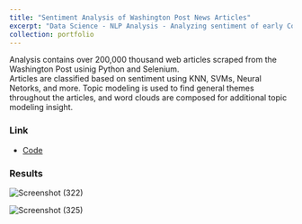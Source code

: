 ```yaml
---
title: "Sentiment Analysis of Washington Post News Articles"
excerpt: "Data Science - NLP Analysis - Analyzing sentiment of early Coronavirus related news"
collection: portfolio
---
```


Analysis contains over 200,000 thousand web articles scraped from the Washington Post usinig Python and Selenium.  
Articles are classified based on sentiment using KNN, SVMs, Neural Netorks, and more.  Topic modeling is used to find general
themes throughout the articles, and word clouds are composed for additional topic modeling insight.  

### Link

* [Code](https://github.com/newing21/Python---Text-Analytics-)


### Results

![Screenshot (322)](https://user-images.githubusercontent.com/54378394/99929407-5ee63480-2d0a-11eb-93ee-e731b95217ac.png)

![Screenshot (325)](https://user-images.githubusercontent.com/54378394/99929446-81784d80-2d0a-11eb-9b21-f21fab32c317.png)

